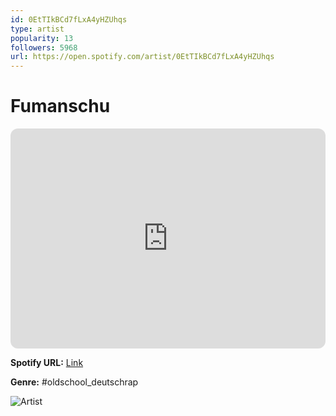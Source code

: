 ```yaml
---
id: 0EtTIkBCd7fLxA4yHZUhqs
type: artist
popularity: 13
followers: 5968
url: https://open.spotify.com/artist/0EtTIkBCd7fLxA4yHZUhqs
---
```

# Fumanschu

<iframe style="border-radius:12px" src="https://open.spotify.com/embed/artist/0EtTIkBCd7fLxA4yHZUhqs" width="100%" height="352" frameBorder="0" allowfullscreen="" allow="autoplay; clipboard-write; encrypted-media; fullscreen; picture-in-picture" loading="lazy"></iframe>

**Spotify URL:** [Link](https://open.spotify.com/artist/0EtTIkBCd7fLxA4yHZUhqs)

**Genre:**  #oldschool_deutschrap

![Artist](https://i.scdn.co/image/ab6761610000e5ebcf86b2436dd7886c63b85865)
